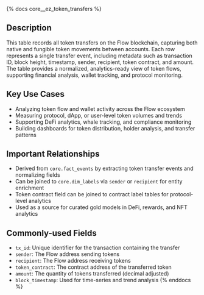 {% docs core__ez_token_transfers %}
## Description
This table records all token transfers on the Flow blockchain, capturing both native and fungible token movements between accounts. Each row represents a single transfer event, including metadata such as transaction ID, block height, timestamp, sender, recipient, token contract, and amount. The table provides a normalized, analytics-ready view of token flows, supporting financial analysis, wallet tracking, and protocol monitoring.

## Key Use Cases
- Analyzing token flow and wallet activity across the Flow ecosystem
- Measuring protocol, dApp, or user-level token volumes and trends
- Supporting DeFi analytics, whale tracking, and compliance monitoring
- Building dashboards for token distribution, holder analysis, and transfer patterns

## Important Relationships
- Derived from `core.fact_events` by extracting token transfer events and normalizing fields
- Can be joined to `core.dim_labels` via `sender` or `recipient` for entity enrichment
- Token contract field can be joined to contract label tables for protocol-level analytics
- Used as a source for curated gold models in DeFi, rewards, and NFT analytics

## Commonly-used Fields
- `tx_id`: Unique identifier for the transaction containing the transfer
- `sender`: The Flow address sending tokens
- `recipient`: The Flow address receiving tokens
- `token_contract`: The contract address of the transferred token
- `amount`: The quantity of tokens transferred (decimal adjusted)
- `block_timestamp`: Used for time-series and trend analysis
{% enddocs %} 